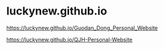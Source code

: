 # luckynew.github.io
https://luckynew.github.io/Guodan_Dong_Personal_Website

https://luckynew.github.io/QJH-Personal-Website
